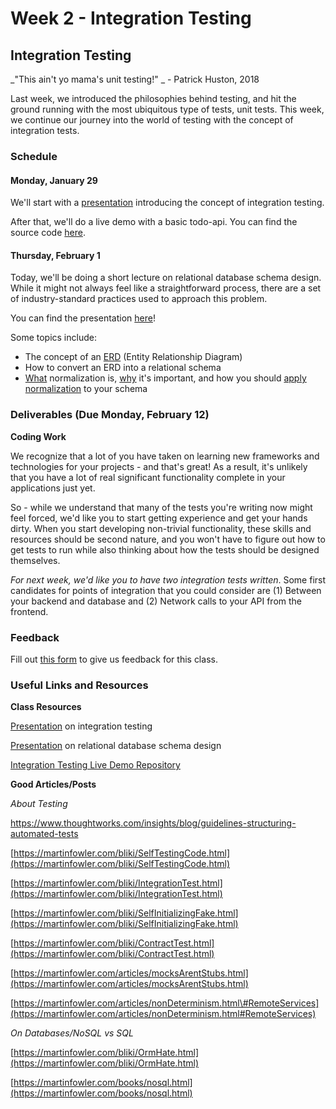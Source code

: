 # Week 2 - Integration Testing

## Integration Testing

_"This ain't yo mama's unit testing!" _ - Patrick Huston, 2018

Last week, we introduced the philosophies behind testing, and hit the ground running with the most ubiquitous type of tests, unit tests. This week, we continue our journey into the world of testing with the concept of integration tests.

### Schedule

#### Monday, January 29

We'll start with a [presentation](https://drive.google.com/open?id=1NH2rWVJ6eifhT4tXVEVOq2zCzlOuqekIg9_KfLCG5lw) introducing the concept of integration testing.

After that, we'll do a live demo with a basic todo-api. You can find the source code [here](https://github.com/olin-fse/integration-demo).

#### Thursday, February 1

Today, we'll be doing a short lecture on relational database schema design. While it might not always feel like a straightforward process, there are a set of industry-standard practices used to approach this problem.

You can find the presentation [here](https://drive.google.com/open?id=1VcSSjzEcmM7EzV-mE9XuA2jGIB8DHOuTofSt_MWw4Bk)!

Some topics include:

* The concept of an [ERD](https://www.lucidchart.com/pages/er-diagrams) \(Entity Relationship Diagram\)
* How to convert an ERD into a relational schema
* [What](https://en.wikipedia.org/wiki/Database_normalization) normalization is, [why](https://en.wikipedia.org/wiki/ACID) it's important, and how you should [apply normalization](https://support.microsoft.com/en-us/help/283878/description-of-the-database-normalization-basics) to your schema

### Deliverables \(Due Monday, February 12\)

**Coding Work**

We recognize that a lot of you have taken on learning new frameworks and technologies for your projects - and that's great! As a result, it's unlikely that you have a lot of real significant functionality complete in your applications just yet.

So - while we understand that many of the tests you're writing now might feel forced, we'd like you to start getting experience and get your hands dirty. When you start developing non-trivial functionality, these skills and resources should be second nature, and you won't have to figure out how to get tests to run while also thinking about how the tests should be designed themselves.

_For next week, we'd like you to have two integration tests written_. Some first candidates for points of integration that you could consider are \(1\) Between your backend and database and \(2\) Network calls to your API from the frontend.

### Feedback

Fill out [this form](https://goo.gl/forms/eTzdgga9UpOhwWjm1) to give us feedback for this class.

### Useful Links and Resources

**Class Resources**

[Presentation](https://drive.google.com/open?id=1NH2rWVJ6eifhT4tXVEVOq2zCzlOuqekIg9_KfLCG5lw) on integration testing

[Presentation](https://drive.google.com/open?id=1VcSSjzEcmM7EzV-mE9XuA2jGIB8DHOuTofSt_MWw4Bk) on relational database schema design

[Integration Testing Live Demo Repository](https://github.com/olin-fse/integration-demo)

**Good Articles/Posts**

_About Testing_

[https://www.thoughtworks.com/insights/blog/guidelines-structuring-automated-tests ](https://www.thoughtworks.com/insights/blog/guidelines-structuring-automated-tests)

[https://martinfowler.com/bliki/SelfTestingCode.html](https://martinfowler.com/bliki/SelfTestingCode.html)

[https://martinfowler.com/bliki/IntegrationTest.html](https://martinfowler.com/bliki/IntegrationTest.html)

[https://martinfowler.com/bliki/SelfInitializingFake.html](https://martinfowler.com/bliki/SelfInitializingFake.html)

[https://martinfowler.com/bliki/ContractTest.html](https://martinfowler.com/bliki/ContractTest.html)

[https://martinfowler.com/articles/mocksArentStubs.html](https://martinfowler.com/articles/mocksArentStubs.html)

[https://martinfowler.com/articles/nonDeterminism.html\#RemoteServices](https://martinfowler.com/articles/nonDeterminism.html#RemoteServices)

_On Databases/NoSQL vs SQL_

[https://martinfowler.com/bliki/OrmHate.html](https://martinfowler.com/bliki/OrmHate.html)

[https://martinfowler.com/books/nosql.html](https://martinfowler.com/books/nosql.html)

